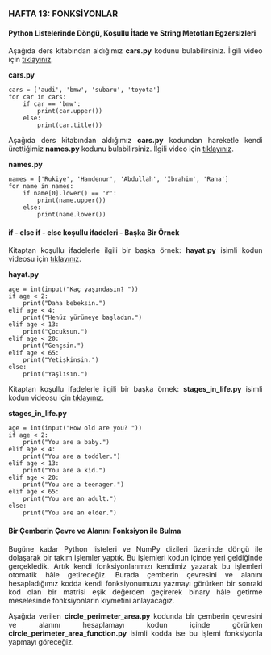 <h3>HAFTA 13: FONKSİYONLAR</h3>

<h4>Python Listelerinde Döngü, Koşullu İfade ve String Metotları Egzersizleri</h4>

<p align="justify">Aşağıda ders kitabından aldığımız <b>cars.py</b> kodunu bulabilirsiniz. İlgili video için <a href="https://www.youtube.com/watch?v=jaXPlEWvgxQ">tıklayınız</a>.</p>

<p align="justify"><b>cars.py</b></p>

```
cars = ['audi', 'bmw', 'subaru', 'toyota']
for car in cars:
    if car == 'bmw':
        print(car.upper())
    else:
        print(car.title())
```

<p align="justify">Aşağıda ders kitabından aldığımız <b>cars.py</b> kodundan hareketle kendi ürettiğimiz <b>names.py</b> kodunu bulabilirsiniz. İlgili video için <a href="https://www.youtube.com/watch?v=IgQNqG20otU">tıklayınız</a>.</p>

<p align="justify"><b>names.py</b></p>

```
names = ['Rukiye', 'Handenur', 'Abdullah', 'İbrahim', 'Rana']
for name in names:
    if name[0].lower() == 'r':
        print(name.upper())
    else:
        print(name.lower())
```

<h4>if - else if - else koşullu ifadeleri - Başka Bir Örnek</h4>

<p align="justify">Kitaptan koşullu ifadelerle ilgili bir başka örnek: <b>hayat.py</b> isimli kodun videosu için <a href="https://www.youtube.com/watch?v=SChaa65x1Lo&list=PLMoe16OQDeeCpsXqSpWs0LqOYUjlIu_jg&index=28">tıklayınız</a>.</p>

<p align="justify"><b>hayat.py</b></p>

```
age = int(input("Kaç yaşındasın? "))
if age < 2:
    print("Daha bebeksin.")
elif age < 4:
    print("Henüz yürümeye başladın.")
elif age < 13:
    print("Çocuksun.")
elif age < 20:
    print("Gençsin.")
elif age < 65:
    print("Yetişkinsin.")
else:
    print("Yaşlısın.")
```

<p align="justify">Kitaptan koşullu ifadelerle ilgili bir başka örnek: <b>stages_in_life.py</b> isimli kodun videosu için <a href="https://www.youtube.com/watch?v=tOWbycYozGk&list=PLMoe16OQDeeCpsXqSpWs0LqOYUjlIu_jg&index=29">tıklayınız</a>.</p>

<b>stages_in_life.py</b>

```
age = int(input("How old are you? "))
if age < 2:
    print("You are a baby.")
elif age < 4:
    print("You are a toddler.")
elif age < 13:
    print("You are a kid.")
elif age < 20:
    print("You are a teenager.")
elif age < 65:
    print("You are an adult.")
else:
    print("You are an elder.")
```

<h4>Bir Çemberin Çevre ve Alanını Fonksiyon ile Bulma</h4>

<p align="justify">Bugüne kadar Python listeleri ve NumPy dizileri üzerinde döngü ile dolaşarak bir takım işlemler yaptık. Bu işlemleri kodun içinde yeri geldiğinde gerçekledik. Artık kendi fonksiyonlarımızı kendimiz yazarak bu işlemleri otomatik hâle getireceğiz. Burada çemberin çevresini ve alanını hesapladığımız kodda kendi fonksiyonumuzu yazmayı görürken bir sonraki kod olan bir matrisi eşik değerden geçirerek binary hâle getirme meselesinde fonksiyonların kıymetini anlayacağız.</p>

<p align="justify">Aşağıda verilen <b>circle_perimeter_area.py</b> kodunda bir çemberin çevresini ve alanını hesaplamayı kodun içinde görürken <b>circle_perimeter_area_function.py</b> isimli kodda ise bu işlemi fonksiyonla yapmayı göreceğiz.</p>
